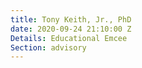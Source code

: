 ```yaml
---
title: Tony Keith, Jr., PhD
date: 2020-09-24 21:10:00 Z
Details: Educational Emcee
Section: advisory
---
```


